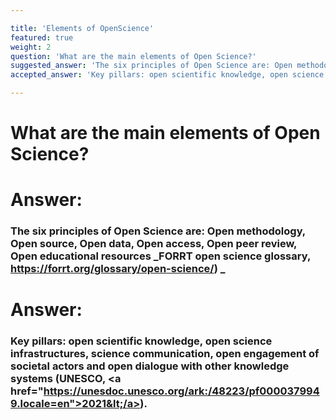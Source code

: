 ```yaml
---

title: 'Elements of OpenScience'
featured: true
weight: 2
question: 'What are the main elements of Open Science?'
suggested_answer: 'The six principles of Open Science are: Open methodology, Open source, Open data, Open access, Open peer review, Open educational resources _FORRT open science glossary, https://forrt.org/glossary/open-science/) _'
accepted_answer: 'Key pillars: open scientific knowledge, open science infrastructures, science communication, open engagement of societal actors and open dialogue with other knowledge systems `(UNESCO, &lt;a href="https://unesdoc.unesco.org/ark:/48223/pf0000379949.locale=en">2021&lt;/a>)' 

---
```

# What are the main elements of Open Science?
# Answer: 
### The six principles of Open Science are: Open methodology, Open source, Open data, Open access, Open peer review, Open educational resources _FORRT open science glossary, https://forrt.org/glossary/open-science/) _

# Answer: 
### Key pillars: open scientific knowledge, open science infrastructures, science communication, open engagement of societal actors and open dialogue with other knowledge systems (UNESCO, &lt;a href="https://unesdoc.unesco.org/ark:/48223/pf0000379949.locale=en">2021&lt;/a>).